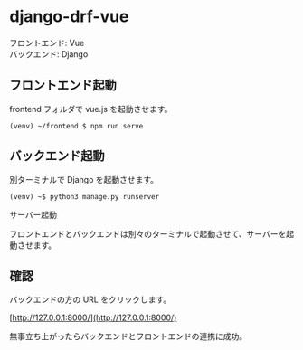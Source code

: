 # django-drf-vue
フロントエンド: Vue <br/>
バックエンド: Django <br/>


## フロントエンド起動
frontend フォルダで vue.js を起動させます。
```
(venv) ~/frontend $ npm run serve
```

## バックエンド起動
別ターミナルで Django を起動させます。
```
(venv) ~$ python3 manage.py runserver
```
サーバー起動

フロントエンドとバックエンドは別々のターミナルで起動させて、サーバーを起動させます。


## 確認
バックエンドの方の URL をクリックします。

[http://127.0.0.1:8000/](http://127.0.0.1:8000/)

無事立ち上がったらバックエンドとフロントエンドの連携に成功｡
